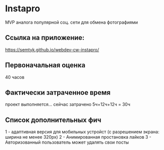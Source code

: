 # Instapro

MVP аналога популярной соц. сети для обмена фотографиями

## Ссылка на приложение:

https://semtyk.github.io/webdev-cw-instapro/

## Первоначальная оценка

40 часов

## Фактически затраченное время

проект выполняется... сейчас затрачено 5ч+12ч+12ч = 30ч

## Список дополнительных фич
1 - адаптивная версия для мобильных устройст (с разрешением экрана: ширина не менее 320px)
2 - Анимированная простановка лайков
3 - Авторизованный пользователь может удалять свои посты
